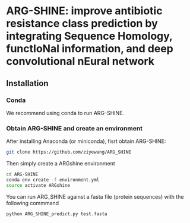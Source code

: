# ARG-SHINE: improve antibiotic resistance class prediction by integrating Sequence Homology, functIoNal information, and deep convolutional nEural network

## <a name="started"></a>Installation

### <a name="docker"></a>Conda

We recommend using conda to run ARG-SHINE.

### <a name="docker"></a>Obtain ARG-SHINE and create an environment
After installing Anaconda (or miniconda), fisrt obtain ARG-SHINE:

```sh
git clone https://github.com/ziyewang/ARG_SHINE
```
Then simply create a ARGshine environment 

```sh
cd ARG-SHINE
conda env create -f environment.yml
source activate ARGshine
```
You can run ARG_SHINE against a fasta file (protein sequences) with the following commmand
```sh
python ARG_SHINE_predict.py test.fasta
```


